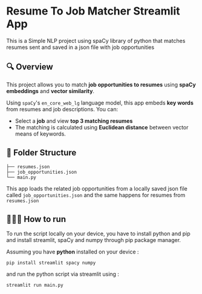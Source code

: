 # Resume To Job Matcher Streamlit App
This is a Simple NLP project using spaCy library of python that matches resumes sent and saved in a json file with job opportunities

## 🔍 Overview

This project allows you to match **job opportunities to resumes** using **spaCy embeddings** and **vector similarity**.

Using `spaCy`'s `en_core_web_lg` language model, this app embeds **key words** from resumes and job descriptions. You can:

- Select a **job** and view **top 3 matching resumes**
- The matching is calculated using **Euclidean distance** between vector means of keywords.

## 📁 Folder Structure

```plaintext
├── resumes.json
├── job_opportunities.json
└── main.py
````

This app loads the related job opportunities from a locally saved json file called `job_opportunities.json` and the same happens for resumes from `resumes.json`

## 🏃‍♂️‍➡️ How to run

To run the script locally on your device, you have to install python and pip and install streamlit, spaCy and numpy through pip package manager.

Assuming you have **python** installed on your device :

```shell
pip install streamlit spacy numpy
```

and run the python script via streamlit using :

```shell
streamlit run main.py
```
